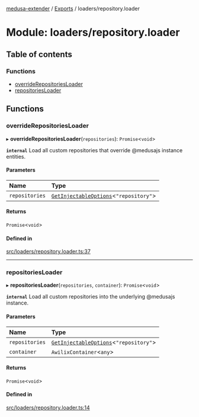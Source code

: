 [medusa-extender](../README.md) / [Exports](../modules.md) / loaders/repository.loader

# Module: loaders/repository.loader

## Table of contents

### Functions

- [overrideRepositoriesLoader](loaders_repository_loader.md#overriderepositoriesloader)
- [repositoriesLoader](loaders_repository_loader.md#repositoriesloader)

## Functions

### overrideRepositoriesLoader

▸ **overrideRepositoriesLoader**(`repositories`): `Promise`<`void`\>

**`internal`**
Load all custom repositories that override @medusajs instance entities.

#### Parameters

| Name | Type |
| :------ | :------ |
| `repositories` | [`GetInjectableOptions`](core_types.md#getinjectableoptions)<``"repository"``\> |

#### Returns

`Promise`<`void`\>

#### Defined in

[src/loaders/repository.loader.ts:37](https://github.com/adrien2p/medusa-extender/blob/6d94c10/src/loaders/repository.loader.ts#L37)

___

### repositoriesLoader

▸ **repositoriesLoader**(`repositories`, `container`): `Promise`<`void`\>

**`internal`**
Load all custom repositories into the underlying @medusajs instance.

#### Parameters

| Name | Type |
| :------ | :------ |
| `repositories` | [`GetInjectableOptions`](core_types.md#getinjectableoptions)<``"repository"``\> |
| `container` | `AwilixContainer`<`any`\> |

#### Returns

`Promise`<`void`\>

#### Defined in

[src/loaders/repository.loader.ts:14](https://github.com/adrien2p/medusa-extender/blob/6d94c10/src/loaders/repository.loader.ts#L14)
